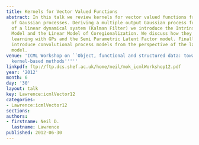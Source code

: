 ```yaml
---
title: Kernels for Vector Valued Functions
abstract: In this talk we review kernels for vector valued functions from the perspective
  of Gaussian processes. Deriving a multiple output Gaussian process from the perspective
  of a linear dynamical system (Kalman Filter) we introduce the Intrinsic Coregionalization
  Model and the Linear Model of Coregionalization. We discuss how they relate to multi-task
  learning with GPs and the Semi Parametric Latent Factor model. Finally, we will
  introduce convolutional process models from the perspective of the latent force
  model.
venue: 'ICML Workshop on ``Object, functional and structured data: towards next generation
  kernel-based methods'''''
linkpdf: ftp://ftp.dcs.shef.ac.uk/home/neil/mok_icmlWorkshop12.pdf
year: '2012'
month: 6
day: '30'
layout: talk
key: Lawrence:icmlVector12
categories:
- Lawrence:icmlVector12
sections: 
authors:
- firstname: Neil D.
  lastname: Lawrence
published: 2012-06-30
---
```

